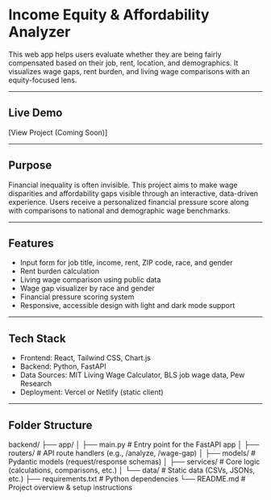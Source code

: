 # Income Equity & Affordability Analyzer

This web app helps users evaluate whether they are being fairly compensated based on their job, rent, location, and demographics. It visualizes wage gaps, rent burden, and living wage comparisons with an equity-focused lens.

---

## Live Demo  
[View Project (Coming Soon)]

---

## Purpose

Financial inequality is often invisible. This project aims to make wage disparities and affordability gaps visible through an interactive, data-driven experience. Users receive a personalized financial pressure score along with comparisons to national and demographic wage benchmarks.

---

## Features

- Input form for job title, income, rent, ZIP code, race, and gender
- Rent burden calculation
- Living wage comparison using public data
- Wage gap visualizer by race and gender
- Financial pressure scoring system
- Responsive, accessible design with light and dark mode support

---

## Tech Stack

- Frontend: React, Tailwind CSS, Chart.js
- Backend: Python, FastAPI
- Data Sources: MIT Living Wage Calculator, BLS job wage data, Pew Research
- Deployment: Vercel or Netlify (static client)
  

---

## Folder Structure

backend/
├── app/
│   ├── main.py          # Entry point for the FastAPI app
│   ├── routers/         # API route handlers (e.g., /analyze, /wage-gap)
│   ├── models/          # Pydantic models (request/response schemas)
│   ├── services/        # Core logic (calculations, comparisons, etc.)
│   └── data/            # Static data (CSVs, JSONs, etc.)
├── requirements.txt     # Python dependencies
└── README.md            # Project overview & setup instructions
